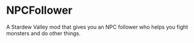 # NPCFollower
A Stardew Valley mod that gives you an NPC follower who helps you fight monsters and do other things.
